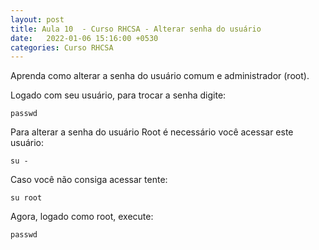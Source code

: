 ```yaml
---
layout: post
title: Aula 10  - Curso RHCSA - Alterar senha do usuário
date:   2022-01-06 15:16:00 +0530
categories: Curso RHCSA
---
```


Aprenda como alterar a senha do usuário comum e administrador (root).

Logado com seu usuário, para trocar a senha digite:

```
passwd
```

Para alterar a senha do usuário Root é necessário você acessar este usuário:

```
su -
```

Caso você não consiga acessar tente:

```
su root
```

Agora, logado como root, execute:

```
passwd
```



